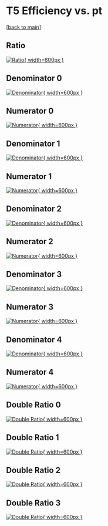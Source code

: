 # T5 Efficiency vs. pt

[[back to main](./)]



## Ratio

[![Ratio](../mtv/var/T5_base_11_-1_eff_pt.png){ width=600px }](../mtv/var/T5_base_11_-1_eff_pt.pdf)

## Denominator 0

[![Denominator](../mtv/den/T5_base_11_-1_eff_pt_den0.png){ width=600px }](../mtv/den/T5_base_11_-1_eff_pt_den0.pdf)

## Numerator 0

[![Numerator](../mtv/num/T5_base_11_-1_eff_pt_num0.png){ width=600px }](../mtv/num/T5_base_11_-1_eff_pt_num0.pdf)

## Denominator 1

[![Denominator](../mtv/den/T5_base_11_-1_eff_pt_den1.png){ width=600px }](../mtv/den/T5_base_11_-1_eff_pt_den1.pdf)

## Numerator 1

[![Numerator](../mtv/num/T5_base_11_-1_eff_pt_num1.png){ width=600px }](../mtv/num/T5_base_11_-1_eff_pt_num1.pdf)

## Denominator 2

[![Denominator](../mtv/den/T5_base_11_-1_eff_pt_den2.png){ width=600px }](../mtv/den/T5_base_11_-1_eff_pt_den2.pdf)

## Numerator 2

[![Numerator](../mtv/num/T5_base_11_-1_eff_pt_num2.png){ width=600px }](../mtv/num/T5_base_11_-1_eff_pt_num2.pdf)

## Denominator 3

[![Denominator](../mtv/den/T5_base_11_-1_eff_pt_den3.png){ width=600px }](../mtv/den/T5_base_11_-1_eff_pt_den3.pdf)

## Numerator 3

[![Numerator](../mtv/num/T5_base_11_-1_eff_pt_num3.png){ width=600px }](../mtv/num/T5_base_11_-1_eff_pt_num3.pdf)

## Denominator 4

[![Denominator](../mtv/den/T5_base_11_-1_eff_pt_den4.png){ width=600px }](../mtv/den/T5_base_11_-1_eff_pt_den4.pdf)

## Numerator 4

[![Numerator](../mtv/num/T5_base_11_-1_eff_pt_num4.png){ width=600px }](../mtv/num/T5_base_11_-1_eff_pt_num4.pdf)

## Double Ratio 0

[![Double Ratio](../mtv/ratio/T5_base_11_-1_eff_pt_ratio0.png){ width=600px }](../mtv/ratio/T5_base_11_-1_eff_pt_ratio0.pdf)

## Double Ratio 1

[![Double Ratio](../mtv/ratio/T5_base_11_-1_eff_pt_ratio1.png){ width=600px }](../mtv/ratio/T5_base_11_-1_eff_pt_ratio1.pdf)

## Double Ratio 2

[![Double Ratio](../mtv/ratio/T5_base_11_-1_eff_pt_ratio2.png){ width=600px }](../mtv/ratio/T5_base_11_-1_eff_pt_ratio2.pdf)

## Double Ratio 3

[![Double Ratio](../mtv/ratio/T5_base_11_-1_eff_pt_ratio3.png){ width=600px }](../mtv/ratio/T5_base_11_-1_eff_pt_ratio3.pdf)

